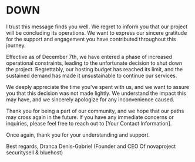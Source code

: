 # DOWN

I trust this message finds you well. We regret to inform you that our project will be concluding its operations. We want to express our sincere gratitude for the support and engagement you have contributed throughout this journey.

Effective as of December 7th, we have entered a phase of increased operational constraints, leading to the unfortunate decision to shut down the project. Regrettably, our hosting budget has reached its limit, and the sustained demand has made it unsustainable to continue our services.

We deeply appreciate the time you've spent with us, and we want to assure you that this decision was not made lightly. We understand the impact this may have, and we sincerely apologize for any inconvenience caused.

Thank you for being a part of our community, and we hope that our paths may cross again in the future. If you have any immediate concerns or inquiries, please feel free to reach out to [Your Contact Information].

Once again, thank you for your understanding and support.

Best regards, Dranca Denis-Gabriel (Founder and CEO Of novaproject securitysell & bluehost)
